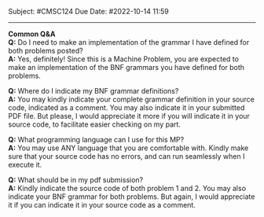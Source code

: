 Subject: #CMSC124 
Due Date: #2022-10-14 11:59

---
**Common Q&A**  
**Q:** Do I need to make an implementation of the grammar I have defined for both problems posted?  
**A:** Yes, definitely! Since this is a Machine Problem, you are expected to make an implementation of the BNF grammars you have defined for both problems.

**Q:** Where do I indicate my BNF grammar definitions?  
**A:** You may kindly indicate your complete grammar definition in your source code, indicated as a comment. You may also indicate it in your submitted PDF file. But please, I would appreciate it more if you will indicate it in your source code, to facilitate easier checking on my part.

**Q:** What programming language can I use for this MP?  
**A:** You may use ANY language that you are comfortable with. Kindly make sure that your source code has no errors, and can run seamlessly when I execute it.

**Q:** What should be in my pdf submission?  
**A:** Kindly indicate the source code of both problem 1 and 2. You may also indicate your BNF grammar for both problems. But again, I would appreciate it if you can indicate it in your source code as a comment.